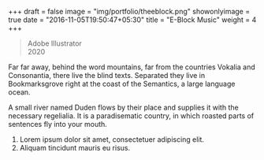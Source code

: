 +++
draft = false
image = "img/portfolio/theeblock.png"
showonlyimage = true
date = "2016-11-05T19:50:47+05:30"
title = "E-Block Music"
weight = 4
+++

>Adobe Illustrator   
>2020  
<!--more-->

Far far away, behind the word mountains, far from the countries Vokalia and Consonantia, there live the blind texts. Separated they live in Bookmarksgrove right at the coast of the Semantics, a large language ocean.

A small river named Duden flows by their place and supplies it with the necessary regelialia. It is a paradisematic country, in which roasted parts of sentences fly into your mouth.

1. Lorem ipsum dolor sit amet, consectetuer adipiscing elit.
2. Aliquam tincidunt mauris eu risus.

